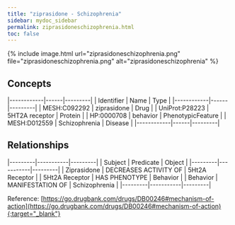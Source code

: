 ```yaml
---
title: "ziprasidone - Schizophrenia"
sidebar: mydoc_sidebar
permalink: ziprasidoneschizophrenia.html
toc: false 
---
```


{% include image.html url="ziprasidoneschizophrenia.png" file="ziprasidoneschizophrenia.png" alt="ziprasidoneschizophrenia" %}

## Concepts

|------------|------|---------|
| Identifier | Name | Type    |
|------------|------|---------|
| MESH:C092292 | ziprasidone | Drug |
| UniProt:P28223 | 5HT2A receptor | Protein |
| HP:0000708 | behavior | PhenotypicFeature |
| MESH:D012559 | Schizophrenia | Disease |
|------------|------|---------|

## Relationships

|---------|-----------|---------|
| Subject | Predicate | Object  |
|---------|-----------|---------|
| Ziprasidone | DECREASES ACTIVITY OF | 5Ht2A Receptor |
| 5Ht2A Receptor | HAS PHENOTYPE | Behavior |
| Behavior | MANIFESTATION OF | Schizophrenia |
|---------|-----------|---------|

Reference: [https://go.drugbank.com/drugs/DB00246#mechanism-of-action](https://go.drugbank.com/drugs/DB00246#mechanism-of-action){:target="_blank"}